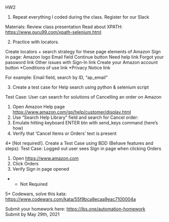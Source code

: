 HW2

1.  Repeat everything I coded during the class.
    Register for our Slack

Materials:
    Review class presentation
    Read about XPATH: https://www.guru99.com/xpath-selenium.html


2. Practice with locators. 

Create locators + search strategy for these page elements of Amazon Sign in page:
Amazon logo
Email field
Continue button
Need help link
Forgot your password link
Other issues with Sign-In link
Create your Amazon account button
*Conditions of use link
*Privacy Notice link

For example: 
Email field, search by ID, “ap_email”


3. Create a test case for Help search using python & selenium script

Test Case: 
User can search for solutions of Cancelling an order on Amazon
1. Open Amazon Help page https://www.amazon.com/gp/help/customer/display.html 
2. Use “Search Help Library” field and search for Cancel order:
3. Emulate hitting keyboard ENTER btn with send_keys command (here’s how)
4. Verify that ‘Cancel Items or Orders’ text is present



4* [Not required!]. Create a Test Case using BDD (Behave features and steps):
Test Case: 
Logged out user sees Sign in page when clicking Orders



1. Open https://www.amazon.com
2. Click Orders
3. Verify Sign in page opened

* - Not Required



5* Codewars, solve this kata: https://www.codewars.com/kata/55f9bca8ecaa9eac7100004a

Submit your homework here: https://jbs.one/automation-homework   
Submit by May 29th, 2021


